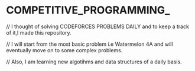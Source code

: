 # COMPETITIVE_PROGRAMMING_

// I thought of solving CODEFORCES PROBLEMS DAILY and to keep a track of it,I made this repository.

// I will start from the most basic problem i.e Watermelon 4A and will eventually move on to some complex problems.

// Also, I am learning new algotihms and data structures of a daily basis.
